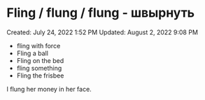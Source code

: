 # Fling / flung / flung - швырнуть

Created: July 24, 2022 1:52 PM
Updated: August 2, 2022 9:08 PM

- fling with force
- Fling a ball
- Fling on the bed
- fling something
- Fling the frisbee

I flung her money in her face.
